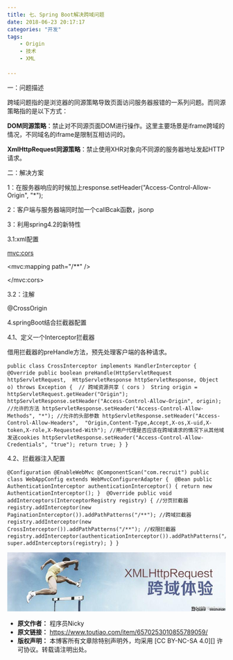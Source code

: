 ```yaml
---
title: 七、Spring Boot解决跨域问题
date: 2018-06-23 20:17:17
categories: "开发"
tags:
	- Origin
	- 技术
	- XML

---
```


一：问题描述

跨域问题指的是浏览器的同源策略导致页面访问服务器报错的一系列问题。而同源策略指的是以下方式：

**DOM同源策略**：禁止对不同源页面DOM进行操作。这里主要场景是iframe跨域的情况，不同域名的iframe是限制互相访问的。

**XmlHttpRequest同源策略**：禁止使用XHR对象向不同源的服务器地址发起HTTP请求。

二：解决方案

1：在服务器响应的时候加上response.setHeader("Access-Control-Allow-Origin", "\*");

2：客户端与服务器端同时加一个callBcak函数，jsonp

3：利用spring4.2的新特性

3.1:xml配置

<!-- 跨域 -->

<mvc:cors>

<mvc:mapping path="/\*\*" />

</mvc:cors>

3.2：注解

@CrossOrigin

4.springBoot结合拦截器配置

4.1、定义一个Interceptor拦截器

借用拦截器的preHandle方法，预先处理客户端的各种请求。

``````````
public class CrossInterceptor implements HandlerInterceptor {  @Override public boolean preHandle(HttpServletRequest httpServletRequest,  HttpServletResponse httpServletResponse, Object o) throws Exception {  // 跨域资源共享（ cors ） String origin = httpServletRequest.getHeader("Origin"); httpServletResponse.setHeader("Access-Control-Allow-Origin", origin); //允许的方法 httpServletResponse.setHeader("Access-Control-Allow-Methods", "*"); //允许的头部参数 httpServletResponse.setHeader("Access-Control-Allow-Headers",  "Origin,Content-Type,Accept,X-os,X-uid,X-token,X-role,X-Requested-With"); //用户代理是否应该在跨域请求的情况下从其他域发送cookies httpServletResponse.setHeader("Access-Control-Allow-Credentials", "true"); return true; } }
``````````

4.2、拦截器注入配置

``````````
@Configuration @EnableWebMvc @ComponentScan("com.recruit") public class WebAppConfig extends WebMvcConfigurerAdapter {  @Bean public AuthenticationInterceptor authenticationInterceptor() { return new AuthenticationInterceptor(); }  @Override public void addInterceptors(InterceptorRegistry registry) { //分页拦截器 registry.addInterceptor(new PaginationInterceptor()).addPathPatterns("/**"); //跨域拦截器 registry.addInterceptor(new CrossInterceptor()).addPathPatterns("/**"); //权限拦截器 registry.addInterceptor(authenticationInterceptor()).addPathPatterns("/**");  super.addInterceptors(registry); } }
``````````

![七、Spring Boot解决跨域问题][Spring Boot]


[Spring Boot]: static/resources/crawler/FVIA-FIM6-BMBV.jpg
 *  **原文作者：** 程序员Nicky
 *  **原文链接：** https://www.toutiao.com/item/6570253010855789059/
 *  **版权声明：** 本博客所有文章除特别声明外，均采用 [CC BY-NC-SA 4.0][] 许可协议。转载请注明出处。
